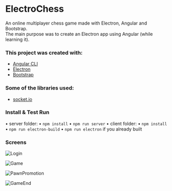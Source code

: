 # ElectroChess

An online multiplayer chess game made with Electron, Angular and Bootstrap.<br />
The main purpose was to create an Electron app using Angular (while learning it).

### This project was created with:
* [Angular CLI](https://github.com/angular/angular-cli)
* [Electron](https://github.com/electron/electron)
* [Bootstrap](https://github.com/twbs/bootstrap)

### Some of the libraries used:
* [socket.io](https://github.com/socketio/socket.io/)

### Install & Test Run

• server folder:
  • `npm install`
  • `npm run server`
• client folder:
  • `npm install`
  • `npm run electron-build`
  • `npm run electron` if you already built

### Screens

![Login](https://i.imgur.com/NA72BFX.png)

![Game](https://i.imgur.com/zosVrOF.png)

![PawnPromotion](https://i.imgur.com/XoHoVD2.gif)

![GameEnd](https://i.imgur.com/kTyiFHW.png)
